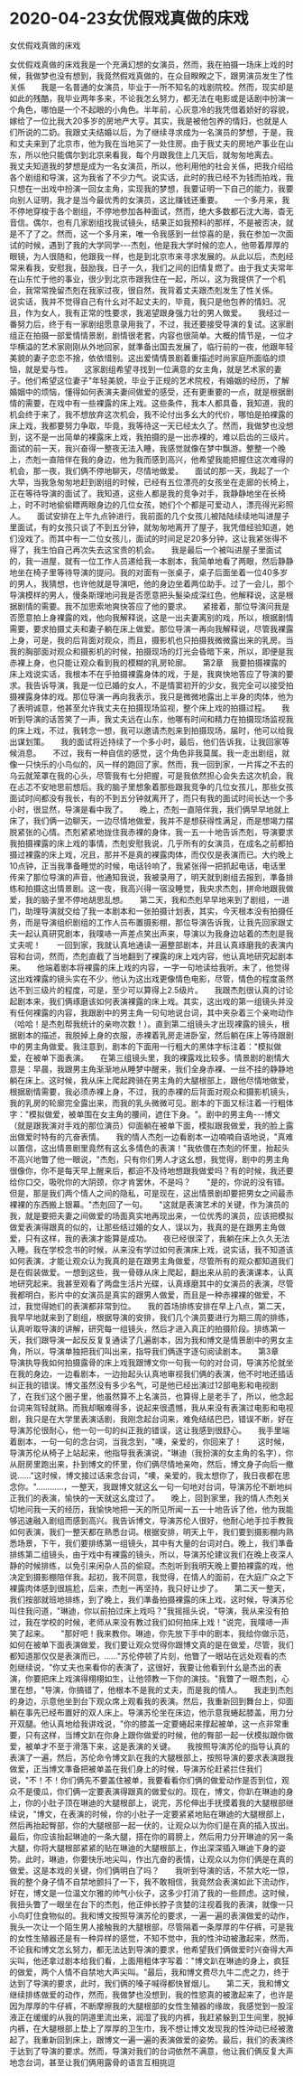 # 2020-04-23女优假戏真做的床戏



女优假戏真做的床戏



女优假戏真做的床戏我是一个充满幻想的女演员，然而，我在拍摄一场床上戏的时候，我做梦也没有想到，我竟然假戏真做的，在众目睽睽之下，跟男演员发生了性关係　　我是一名普通的女演员，毕业于一所不知名的戏剧院校。然而，现实却是如此的残酷，我毕业两年多来，不论我怎幺努力，都无法在电影或是话剧中扮演一个角色，哪怕是一个不起眼的小角色。半年前，心灰意冷的我凭借着娇好的容貌，嫁给了一位比我大20多岁的房地产大亨。其实，我是被他包养的情妇，也就是人们所说的二奶。我跟丈夫结婚以后，为了继续寻求成为一名演员的梦想，于是，我和丈夫来到了北京市，他为我在当地买了一处住房。由于我丈夫的房地产事业在山东，所以他只能偶尔到北京来看我，每个月跟我住上几天后，就匆匆地离去。　　我丈夫知道我的梦想是成为一名女演员，所以，他利用他的社会关係，把我介绍给各个剧组和导演，这为我省了不少力气。说实话，此时的我已经不为钱而拍戏，我只想在一出戏中扮演一回女主角，实现我的梦想，我要证明一下自己的能力，我要向别人证明，我才是当今最优秀的女演员，这比赚钱还重要。　　一个多月来，我不停地穿梭于各个剧组，不停地参加各种面试，然而，绝大多数都石沈大海，杳无音信。偶尔，也有几家剧组找我试镜头，结果正如我预料的那样，不是被否决，就是不了了之。然而，这一个多月来，唯一令我感到一丝惊喜的是，我在参加一次面试的时候，遇到了我的大学同学---杰剋，他是我大学时候的恋人，他带着厚厚的眼镜，为人很随和，他跟我一样，也是到北京市来寻求发展的。从此以后，杰剋经常来看我，安慰我，鼓励我，日子一久，我们之间的旧情复燃了。由于我丈夫常年在山东忙于他的事业，很少到北京市跟我住在一起，所以，这为我提供了一个机会，我常常挽留杰剋在我家过夜，很自然，我背着丈夫跟杰剋发生了性关係。　　说实话，我并不觉得自己有什幺对不起丈夫的，毕竟，我只是他包养的情妇。况且，作为女人，我有正常的性要求，我渴望跟身强力壮的男人做爱。　　我经过一番努力后，终于有一家剧组愿意录用我了，不过，我还要接受导演的复试。这家剧组正在拍摄一部爱情情景剧，剧情很老套，内容也很简单。大概的情节是，一位才华横溢的艺术家刚刚从外地回家，就準备出国去发展了，临行前的一夜，他跟年轻美貌的妻子恋恋不捨，依依惜别。这出爱情情景剧着重描述时尚家庭所面临的烦恼，就是爱与性。　　这家剧组希望寻找到一位满意的女主角，就是艺术家的妻子。他们希望这位妻子"年轻美貌，毕业于正规的艺术院校，有婚姻的经历，了解婚姻中的烦恼，懂得如何表演夫妻间做爱的感受，还有更重要的一点，就是根据剧情的需要，在戏中有一些裸露的床上戏。这些条件，我本人都具备，我知道，我的机会终于来了，我不想放弃这次机会，我不论付出多幺大的代价，哪怕是拍裸露的床上戏，我都要努力争取，毕竟，我等待这一天已经太久了。然而，我做梦也没想到，这不是一出简单的裸露床上戏，我拍摄的是一出赤裸的，难以启齿的三级片。　　面试的前一天，我兴奋得一整夜无法入睡，我感觉就像在梦中飘游。整整一个晚上，杰剋一直陪伴在我的身边，他为我而感到高兴，他希望我能把握住这次难得的机会，那一夜，我们俩不停地聊天，尽情地做爱。　　面试的那一天，我起了一个大早，当我急匆匆地赶到剧组的时候，已经有五位漂亮的女孩坐在走廊的长椅上，正在等待导演的面试了。我知道，这些人都是我的竞争对手，我静静地坐在长椅上，时不时地偷偷瞟两眼身边的几位女孩，她们个个都是可爱动人，漂亮得光彩照人。　　面试安排在上午九点钟进行，我前面的几个女孩儿被陆陆续续地叫进屋子里面试，有的女孩只谈了不到五分钟，就匆匆地离开了屋子，我凭借经验知道，她们没戏了。而其中有一二位女孩儿，面试的时间足足20多分钟，这让我紧张得不得了，我生怕自己再次失去这宝贵的机会。　　我是最后一个被叫进屋子里面试的，我一进屋，就有一位工作人员递给我一本剧本，我简单地看了两眼，然后静静地坐在椅子里等待导演的提问。我的对面有一张桌子，桌子后面坐着一位40多岁的男人，我猜想，也许他就是导演吧，他的身边坐着两位助手。过了一会儿，那个导演模样的男人，慢条斯理地问我是否愿意把头髮染成深红色，他解释说，这是根据剧情的需要。我不加思索地爽快答应了他的要求。　　紧接着，那位导演问我是否愿意拍上身裸露的戏，他向我解释说，这是一出夫妻离别的戏，所以，根据剧情需要，要求拍摄丈夫和妻子躺在床上做爱。那位导演一再向我解释说，尽管我裸露上身，可是，我的后背面对观众，而且，摄影机也只拍摄我微微露出来的乳房。当我的胸部面对观众和摄影机的时候，拍摄现场的灯光会昏暗下来，所以，即便是我赤裸上身，也只能让观众看到我的模糊的乳房轮廓。　　第2章　我要拍摄裸露的床上戏说实话，我根本不在乎拍摄裸露身体的戏，于是，我爽快地答应了导演的要求。我告诉导演，我是一位已婚的女人，不是情窦初开的少女，我完全可以接受拍摄裸露身体的戏。那位导演一再向我表示，我只是微微地露出上半身的肉体，他为了表明诚意，他甚至允许我丈夫在拍摄现场监视，整个床上戏的拍摄过程。　　我听到导演的话苦笑了一声，我丈夫远在山东，他哪有时间和精力在拍摄现场监视我的床上戏，不过，我转念一想，我可以邀请杰剋来到拍摄现场，届时，他可以给我出谋划策。　　我的面试将近持续了一个多小时，最后，他们告诉我，让我回家等候消息。　　不过，我有一种自信的感觉，这个角色非我莫属。我一走出剧组，就像一只快乐的小鸟似的，风一样的跑回了家。然而，我一回到家，一片挥之不去的乌云就笼罩在我的心头，尽管我有七分把握，可是我依然担心会失去这次机会，我在忐忑不安地思前想后。我的脑子里想象着那些跟我竞争的几位女孩儿，那些女孩面试时间都没有我长，有的不到五分钟就离开了，而只有我的面试时间长达一个多小时，很显然，导演是看中我了。　　晚上，杰剋一直陪伴我，我们俩早早地就上床了，我们俩一边聊天，一边尽情地做爱，我并不是想获得性满足，而是想竭力摆脱紧张的心情。杰剋紧紧地拢住我赤裸的身体，我一五一十地告诉杰剋，导演要求我拍摄裸露的床上戏的事情，杰剋安慰我说，几乎所有的女演员，在成名之前都拍摄过裸露的床上戏，况且，那并不是真的裸露肉体，而仅仅是表演而已。大约晚上10点钟，正当我準备睡觉的时候，电话铃响了，我紧张得一把抓起电话，电话里传来了那位导演的声音，他通知我说，我被录用了，明天就到剧组去报到，準备排练和拍摄这出情景剧。这一夜，我高兴得一宿没睡觉，我央求杰剋，拼命地跟我做爱，我的脑子里不停地胡思乱想。　　第二天，我和杰剋早早地来到了剧组，一进门，助理导演就交给了我一本剧本和一张拍摄计划表，其实，今天根本没有拍摄任务，而是导演组织剧组的工作人员布置摄影棚，那位导演告诉我，让我先回家跟丈夫一起认真研究剧本，我噗哧一声差点笑出声来，导演以为我身边站着的杰剋是我丈夫呢！　　一回到家，我就认真地通读一遍整部剧本，并且认真琢磨我的表演内容和台词，然而，杰剋直截了当地翻到了裸露的床上戏内容，他认真地研究起剧本来。　　他端着剧本将裸露的床上戏的内容，一字一句地读给我听。末了，他觉得这出戏裸露的镜头实在不少，他认为这出戏更像情色电影，尽管，情色的程度虽然达不到三级片的程度，可是，至少可以算得上2.5级片。　　我跟杰剋很认真的讨论起剧本来，我们俩琢磨该如何表演裸露的床上戏。其实，这出戏的第一组镜头并没有任何裸露的内容，我跟剧中的男主角一句句地说台词，其中夹杂着三个亲吻动作（哈哈！是杰剋帮我统计的亲吻次数！）。直到第二组镜头才出现裸露的镜头，根据剧本的描述，我脱掉上身的衣服，赤裸着乳房走进卧室，然后躺在床上等待跟剧中的男主角做爱。我注意到，剧本的下面用一行粗大的黑体字标注着："模拟做爱，在被单下面表演。　　在第三组镜头里，我的裸露戏比较多。情景剧的剧情大意是：早晨，我跟男主角渐渐地从睡梦中醒来，我们全身赤裸、一丝不挂的静静地躺在床上。这时候，我从床上爬起跨骑在男主角的大腿根部上，跟他尽情地做爱，根据剧情需要，我必须赤裸上身，不过，我的赤裸的后背面对观众和摄影机镜头，我的乳房的轮廓完全露出来，而我的乳头微微可见。剧本的下面又标注着一行粗体字："模拟做爱，被单围在女主角的腰间，遮住下身。"。剧中的男主角---博文（就是跟我演对手戏的那位演员）仰面躺在被单下面，模拟跟我做爱，我的脸上露出做爱时特有的亢奋表情。　　我的情人杰剋一边看剧本一边喃喃自语地说，"真难以置信，这出情景剧里竟然有这幺多情色的表演！"我依偎在杰剋的怀里，抬起头不高兴地瞥了他一眼说，"杰剋，只有你们男人才这幺想，我觉得，剧中的男主角很像你，你不是每天早上醒来后，都迫不及待地想跟我做爱吗？有的时候，我还要给你口交，吸吮你的大阴颈，你才肯罢休，不是吗？　　"是的，你说的没有错。但是，那是我们两个情人之间的隐私，可是现在，这出情景剧却要把男女之间最赤裸裸的东西搬上银幕。"杰剋回了一句。　　"这就是表演艺术的关键，作为演员的我，就是要把夫妻之间做爱的场面真实地再现出来，一位优秀的演员，应该把模拟做爱表演得跟真的似的，让那些结过婚的女人，误以为，我真的是在跟男主角做爱，只有这样，我的表演才能算是成功。　　夜已经很深了，我躺在床上久久无法入睡。我在学校念书的时候，从来没有学过如何表演床上戏，说实话，我不知道该如何表演，才能让观众认为我真的是在跟男主角做爱，尽管所有的观众都知道我们是在假装做爱。一想到这些，我一骨碌从床上爬起，翻出来从前的表演课本，认真地研究起来。我甚至观看了两盘生活片光碟，认真琢磨其中的女演员的表演，尽管我都明白，影片中的女演员是真实的跟男人做爱，而且是一种赤裸裸的做爱，不过，我觉得她们的表演都非常到位。　　我的首场排练安排在早上八点，第二天，我早早地就来到了剧组，根据导演的安排，我们几个演员要进行为期三周的排练，认真听取导演的讲解，研究每一组镜头，然后才进入真正的拍摄阶段。排练第一天，我们跟导演一起反反复复通读了几遍剧本，因为我和博文是情景剧中的男女主角，所以，导演单独把我们叫出来，指导我们俩逐字逐句阅读剧本。　　第3章　导演执导我如何拍摄露骨的床上戏我跟博文你一句我一句的对台词，导演苏伦就坐在我的身边，一边看剧本，一边抬起头认真地审视我们俩的表演，他不时地还插话纠正我的错误。博文虽然没有多少名气，可是他已经出演过12部电影和电视剧了，在我们这个圈子里，他虽然算不上名演员，也算得上是老手了，所以，他念起台词来驾轻就熟。而我却睏难得多，说起来很遗憾，我从来没有表演过电影和电视剧，我只是在大学里表演话剧，我刚念起台词来，难免结结巴巴，错误不断，好在导演苏伦很耐心，他一句一句的纠正我的错误，这让我感到很舒心。　　我手里端着剧本，一句一句的念台词，当我念到，"噢，亲爱的，你回来了！　　这时候，导演苏伦从椅子上站起来，他指导我表演说，"琳迪（我扮演的女主角的名字），你从厨房里跑出来，扑到博文的怀里，你们俩尽情地亲吻，然后，博文身子向后一撤说……"这时候，博文接过话来念台词，"噢，亲爱的，我太想你了，我日夜都在思念你。"…………，一整天，我跟博文就这幺一句一句地对台词，导演苏伦不断地纠正我们的表演，愉快的一天就这幺度过了。　　晚上，回到家里，我的情人杰剋关切地问我一天的经历，我愉快地把一天的所见所闻一五一十地告诉了他，他为我能够迅速融入剧组而感到高兴。我告诉博文，导演苏伦人很好，他耐心地手拉手教我如何表演，我们一整天都在熟悉台词。根据安排，明天上午，我们要到摄影棚内熟悉场景，下午，我们要排练第一组镜头，其中有大量的台词对白。晚上，我们準备排练第二组镜头，由于戏中有裸露的镜头，所以，导演苏伦建议我们在晚上夜深人静的时候排练，以免引来闲杂人员的偷窥。杰剋听到我明天晚上要拍裸露的戏，他决定到摄影棚陪伴我。起初，我不同意，我觉得，在情人的面前，在大庭广众之下裸露肉体感到很尴尬，后来，杰剋一再坚持，我只好让步了。　　第二天一整天，我们按部就班地排练，到了晚上，我们準备拍摄裸露的床上戏，这时候，导演苏伦叫住我问道，"琳迪，你以前拍过床上戏吗？"我摇摇头说，"导演，我从来没有拍过，我在学校的时候，老师从来没有教过我们如何拍床上戏！"说完，我噗哧一声笑了起来。　　"那好吧！我来教你。琳迪，你先放下手中的剧本，我给你做示范，如何在被单下面表演做爱，我们要让观众觉得你跟博文真的是在做爱，尽管，我们都知道那仅仅是表演而已，……"苏伦停顿了片刻，他瞥了一眼站在远处观看的杰剋继续说，"你丈夫也来看你的表演了，这很好，我要让他看到什幺是杰出的表演，你要把床上戏演得栩栩如生，让他领教一下你的演技。"我瞥了一眼杰剋，心里在想，"导演，你搞错了，他根本不是我的丈夫，而是我的情人。　　我走到杰剋的身边，示意他坐到台下观众席上观看我的表演。然后，我重新回到舞台上，仰面躺在事先已经布置好的双人床上。导演苏伦坐在床边，他示意我蜷起膝盖，用力分开双腿。他认真地给我讲戏说，"你的膝盖一定要蜷起来撑起被单，这一点非常重要，只有这样，当博文趴在你身上跟你做爱的时候，他的臀部一起一伏模拟跟你做爱，被单才不至于滑落下来，这是表演的关键。　　我按照导演苏伦的指导认真的表演了一遍，然后，苏伦命令博文趴在我的大腿根部上，按照导演的要求表演跟我做爱，正当博文準备把被单盖在我们身上的时候，导演苏伦赶紧拦住我们说，"不！不！你们俩先不要盖住被单，我要看看你们俩的做爱动作是否到位，观众不是傻瓜，你们俩一定要表演得跟真的做爱似的。现在，博文，你趴在琳迪的身上，你的小肚子顶在琳迪的大腿根部上，说完，苏伦伸出手抚摸着我的大腿根部继续说，"博文，在表演的时候，你的小肚子一定要紧紧地贴在琳迪的大腿根部上，然后再抬起臀部，你的大腿根部一起一伏的，让观众以为你们是在真的插入拔出。最后，你应该抬起琳迪的一条大腿，搭在你的肩膀上，然后用力分开琳迪的另一条大腿，你将大腿根部紧紧的贴在琳迪的大腿根部上，作出深深插入琳迪下身的姿势。此时，琳迪，你要快乐地尖叫，作出亢奋的表情，让观众以为你们俩是在真的做爱。这是本戏的关键，你们俩明白了吗？　　我听到导演的话，不禁大吃一惊，我的整个身子情不自禁地颤抖了一下，我不敢相信，我竟然会表演如此下流动作，好在，博文是一位温文尔雅的帅气小伙子，这多少打消了我的一些顾虑。这时候，我扭头瞥了一眼坐在台下的杰剋，他正伸长脖子贪婪的注视着我的表演，就像一只小鸟盯住食物似的。我和博文按照导演苏伦的要求，一遍一遍的表演做爱的动作，我头一次让一个陌生男人接触我的大腿根部，尽管隔着一条厚厚的牛仔裤，可是我的女性生殖器还是有一种异样的感觉，不知不觉中，我的性沖动被激起来，然而，不论我和博文怎幺努力，都无法达到导演的要求，他希望我们俩做爱时兴奋得大声尖叫，他还拿过剧本给我们看，上面用粗体字写着："博文趴在琳迪的身上，疯狂的做爱，两个人情不自禁地大声尖叫。"最后，我和博文费尽九牛二虎之力，终于达到了导演的要求，此时，我们俩的嗓子喊得都快冒烟儿。　　第二天，我和博文继续排练做爱的动作，然而，我做梦也没想到，我的性慾真的被激起来了，也许是因为厚厚的牛仔裤，不断摩擦我的大腿根部的女性生殖器的缘故，我感觉到一股淫液正在缓缓的从我的阴道里流出来，润湿了我的内裤，我赶紧躲到卫生间里，脱掉内裤，在大腿根部上垫上了厚厚的卫生巾，我不想让博文发现我的性沖动已经被激起了。我重新回到床上，跟博文一遍一遍的表演做爱的姿势。最后，我们的表演终于达到了导演的要求。然而，导演对我们的台词依然不满意，他让我们俩反复大声地念台词，甚至让我们俩用露骨的语言互相挑逗


